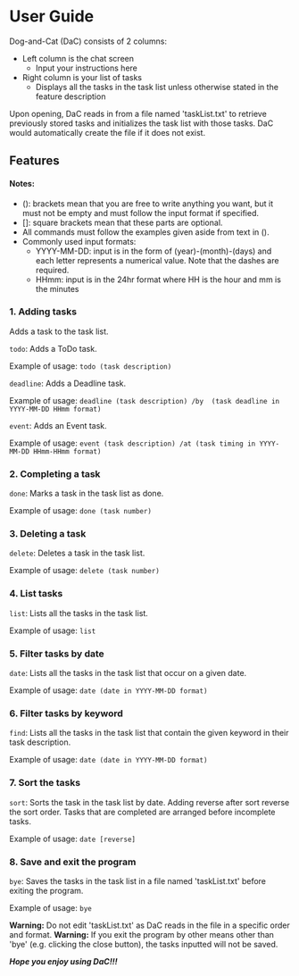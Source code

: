 # User Guide


Dog-and-Cat (DaC) consists of 2 columns:
* Left column is the chat screen
  * Input your instructions here
* Right column is your list of tasks
  * Displays all the tasks in the task list unless otherwise stated
in the feature description

Upon opening, DaC reads in from a file named 'taskList.txt' to
retrieve previously stored tasks and initializes the task list with
those tasks.
DaC would automatically create the file if it does not exist.

## Features 

#### Notes:
* (): brackets mean that you are free to write anything you want,
but it must not be empty and must follow the input format if 
specified.
* []: square brackets mean that these parts are optional.
* All commands must follow the examples given aside from text in
().
* Commonly used input formats:
  * YYYY-MM-DD: input is in the form of (year)-(month)-(days)
  and each letter represents a numerical value. Note that
  the dashes are required.
  * HHmm: input is in the 24hr format where HH is the hour and
  mm is the minutes


### 1. Adding tasks

Adds a task to the task list.

 `todo`: Adds a ToDo task.

Example of usage: `todo (task description)`

 `deadline`: Adds a Deadline task.

Example of usage: `deadline (task description) /by 
(task deadline in YYYY-MM-DD HHmm format)`

`event`: Adds an Event task.

Example of usage: `event (task description) /at
(task timing in YYYY-MM-DD HHmm-HHmm format)`

### 2. Completing a task

`done`: Marks a task in the task list as done.

Example of usage: `done (task number)`

### 3. Deleting a task

`delete`: Deletes a task in the task list.

Example of usage: `delete (task number)`

### 4. List tasks

`list`: Lists all the tasks in the task list.

Example of usage: `list`

### 5. Filter tasks by date

`date`: Lists all the tasks in the task list 
that occur on a given date.

Example of usage: `date (date in YYYY-MM-DD format)`

### 6. Filter tasks by keyword

`find`: Lists all the tasks in the task list 
that contain the given keyword in their task description.

Example of usage: `date (date in YYYY-MM-DD format)`

### 7. Sort the tasks

`sort`: Sorts the task in the task list by date.
Adding reverse after sort reverse the sort order.
Tasks that are completed are arranged before incomplete tasks.

Example of usage: `date [reverse]`

### 8. Save and exit the program

`bye`: Saves the tasks in the task list in a file named 'taskList.txt'
before exiting the program.

Example of usage: `bye`

**Warning:** Do not edit 'taskList.txt' as DaC reads in the file 
in a specific order and format.
**Warning:** If you exit the program by other means other than
'bye' (e.g. clicking the close button), the tasks inputted will
not be saved.


__*Hope you enjoy using DaC!!!*__

